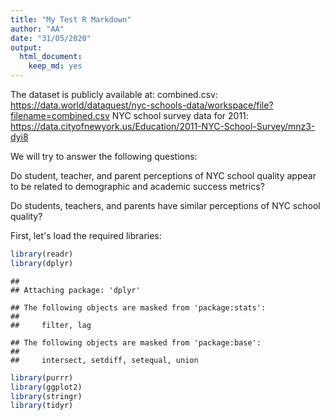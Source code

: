 ```yaml
---
title: "My Test R Markdown"
author: "AA"
date: "31/05/2020"
output: 
  html_document: 
    keep_md: yes
---
```

The dataset is publicly available at:
combined.csv: https://data.world/dataquest/nyc-schools-data/workspace/file?filename=combined.csv
NYC school survey data for 2011: https://data.cityofnewyork.us/Education/2011-NYC-School-Survey/mnz3-dyi8

We will try to answer the following questions:

Do student, teacher, and parent perceptions of NYC school quality appear to be related to demographic and academic success metrics?

Do students, teachers, and parents have similar perceptions of NYC school quality?


First, let's load the required libraries:


```r
library(readr)
library(dplyr)
```

```
## 
## Attaching package: 'dplyr'
```

```
## The following objects are masked from 'package:stats':
## 
##     filter, lag
```

```
## The following objects are masked from 'package:base':
## 
##     intersect, setdiff, setequal, union
```

```r
library(purrr)
library(ggplot2)
library(stringr)
library(tidyr)
```




